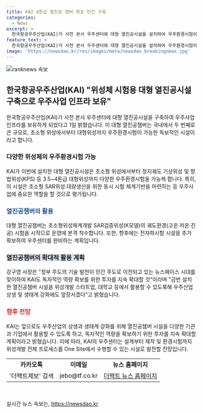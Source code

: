 ```yaml
---
title: KAI 4톤급 열진공 챔버 최초 민간 구축
categories:
  - News
excerpt: >
  한국항공우주산업(KAI)가 사천 본사 우주센터에 대형 열진공시설을 설치하여 우주환경시험이 가능한 독보적인 우주사업 인프라를 보유하게 되었다. 이를 통해 초소형 SAR위성 대량생산을 위한 체계기반을 마련하고, 우주센터를 완비하여 전체 위성개발 프로세스를 One Site에서 진행할 계획이다. 또한, KAI는 독자적인 역량 확보를 위한 투자를 계속 확대하며, 위성개발 스타트업과 대학교 등에서 시설을 활용하여 우주산업 상생과 생태계 강화를 추구할 것이라 밝혔다.
feature_text: >
  한국항공우주산업(KAI)가 사천 본사 우주센터에 대형 열진공시설을 설치하여 우주환경시험이 가능한 독보적인 우주사업 인프라를 보유하게 되었다. 이를 통해 초소형 SAR위성 대량생산을 위한 체계기반을 마련하고, 우주센터를 완비하여 전체 위성개발 프로세스를 One Site에서 진행할 계획이다. 또한, KAI는 독자적인 역량 확보를 위한 투자를 계속 확대하며, 위성개발 스타트업과 대학교 등에서 시설을 활용하여 우주산업 상생과 생태계 강화를 추구할 것이라 밝혔다.
image: 'https://newsdao.kr/res/images/meta/newsdao_breakingnews.jpg'
---
```


<p><img src="https://newsdao.kr/res/images/meta/newsdao_breakingnews.jpg" alt="ranknews 속보" /></p>

<h2 data-ke-size="size26">한국항공우주산업(KAI) "위성체 시험용 대형 열진공시설 구축으로 우주사업 인프라 보유"</h2>

<p data-ke-size="size16">한국항공우주산업(KAI)가 사천 본사 우주센터에 대형 열진공시설을 구축하여 우주사업 인프라를 보유하게 되었다고 1일 밝혔습니다. 이 대형 열진공챔버는 국내에서 두 번째로 큰 규모로, 초소형 위성에서부터 대형위성까지 우주환경시험이 가능한 독보적인 시설이라고 합니다.</p>

<h3>다양한 위성체의 우주환경시험 가능</h3>

<p data-ke-size="size16">KAI가 이번에 설치한 대형 열진공시설은 초소형 위성에서부터 정지궤도 기상위성 및 항법위성(KPS) 등 3.5~4톤급 대형위성까지 다양한 우주환경시험을 가능케 합니다. 특히, 이 시설은 초소형 SAR위성 대량생산을 위한 동시 시험 체계기반을 마련하는 등 우주사업에 중요한 역할을 할 것으로 평가됩니다.</p>

<h3><b><span style="color: #1a5490;">열진공챔버의 활용</span></b></h3>

<p data-ke-size="size16">대형 열진공챔버는 초소형위성체계개발 SAR검증위성(K모델)의 궤도환경(고온·저온·진공) 시험을 시작으로 운영에 본격 착수합니다. 또한, 향후에는 전자파시험 시설을 추가 확보하여 우주센터를 완비하는 계획입니다.</p>

<h3><b><span style="background-color: #21538527;">열진공챔버의 확대적 활용 계획</span></b></h3>

<p data-ke-size="size16">강구영 사장은 "정부 주도의 기술 발전이 민간 주도로 이전되고 있는 뉴스페이스 시대를 맞이하여 KAI도 독자적인 역량 확보를 위한 투자를 지속 확대할 것"이라며 "금번 설치한 열진공챔버 시설을 위성개발 스타트업, 대학교 등에서 활용할 수 있도록해 우주산업 상생 및 생태계 강화에도 앞장서겠다"고 밝혔습니다.</p>

<h3><b><span style="color: #ee2323;">향후 전망</span></b></h3>

<p data-ke-size="size16">KAI는 앞으로도 우주산업의 상생과 생태계 강화를 위해 열진공챔버 시설을 다양한 기관과 기업에서 활용할 수 있도록 하고, 독자적인 역량을 확보하기 위한 투자를 지속 확대할 계획이라고 밝혔습니다. 이에 따라, KAI의 우주센터는 설계부터 제작 및 환경시험까지 위성개발 전체 프로세스를 One Site에서 수행할 수 있는 시설로 발전할 전망입니다.</p>

<table>
  <tr>
    <td style="text-align: center; height: 17px;"><b>카카오톡</b></td>
    <td style="text-align: center; height: 17px;"><b>이메일</b></td>
    <td style="text-align: center; height: 17px;"><b>뉴스 홈페이지</b></td>
  </tr>
  <tr>
    <td style="text-align: center; height: 17px;">'더팩트제보' 검색</td>
    <td style="text-align: center; height: 17px;">jebo@tf.co.kr</td>
    <td style="text-align: center; height: 17px;"><a href="http://talk.tf.co.kr/bbs/report/write">더팩트 뉴스 홈페이지</a></td>
  </tr>
</table>

<p data-ke-size="size16">&nbsp;</p>
실시간 뉴스 속보는, <a href="https://newsdao.kr" rel="dofollow">https://newsdao.kr</a>


